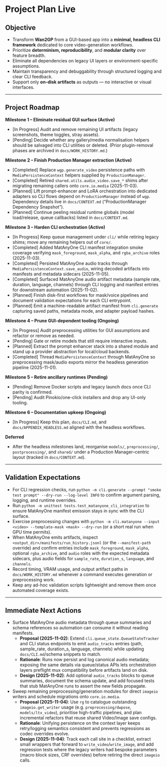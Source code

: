 # Project Plan Live

## Objective
- Transform **Wan2GP** from a GUI-based app into a **minimal, headless CLI framework** dedicated to core video-generation workflows.
- Prioritize **determinism, reproducibility**, and **modular clarity** over feature breadth.
- Eliminate all dependencies on legacy UI layers or environment-specific assumptions.
- Maintain transparency and debuggability through structured logging and clear CLI feedback.
- Support only **on-disk artifacts** as outputs — no interactive or visual interfaces.

---

## Project Roadmap

**Milestone 1 – Eliminate residual GUI surface (Active)**
- [In Progress] Audit and remove remaining UI artifacts (legacy screenshots, theme toggles, stray assets).
- [Pending] Decide whether any gallery/media normalisation helpers should be salvaged into CLI utilities or deleted. (Prior plugin-removal phases are archived in `docs/WORK_HISTORY.md`.)

**Milestone 2 – Finish Production Manager extraction (Active)**
- [Completed] Replace `wgp.generate_video` persistence paths with `MediaPersistenceContext` helpers supplied by `ProductionManager`.
- [Completed] Retired `shared.utils.audio_video.save_*` shims after migrating remaining callers onto `core.io.media` (2025-11-03).
- [Planned] Lift prompt-enhancer and LoRA orchestration into dedicated adapters so CLI flows depend on `ProductionManager` instead of `wgp`. Dependency details live in `docs/CONTEXT.md` (“ProductionManager Dependency Snapshot”).
- [Planned] Continue peeling residual runtime globals (model load/release, queue callbacks) listed in `docs/CONTEXT.md`.

**Milestone 3 – Harden CLI orchestration (Active)**
- [In Progress] Keep queue management under `cli/` while retiring legacy shims; move any remaining helpers out of `core/`.
- [Completed] Added MatAnyOne CLI manifest integration smoke coverage verifying `mask_foreground`, `mask_alpha`, and `rgba_archive` roles (2025-11-03).
- [Completed] Persisted MatAnyOne audio tracks through `MediaPersistenceContext.save_audio`, wiring decoded artifacts into manifests and metadata sidecars (2025-11-05).
- [Completed] Surfaced MatAnyOne audio artifact metadata (sample rate, duration, language, channels) through CLI logging and manifest entries for downstream automation (2025-11-02).
- [Planned] Finish disk-first workflows for mask/voice pipelines and document validation expectations for each CLI entrypoint.
- [Planned] Emit a machine-readable artifact manifest from `cli.generate` capturing saved paths, metadata mode, and adapter payload hashes.

**Milestone 4 – Prune GUI-dependent tooling (Ongoing)**
- [In Progress] Audit preprocessing utilities for GUI assumptions and refactor or remove as needed.
- [Pending] Gate or retire models that still require interactive inputs.
- [Planned] Extract the prompt enhancer stack into a shared module and stand up a provider abstraction for local/cloud backends.
- [Completed] Thread `MediaPersistenceContext` through MatAnyOne so preprocessing mask/audio exports mirror the headless generation pipeline (2025-11-01).

**Milestone 5 – Retire ancillary runtimes (Pending)**
- [Pending] Remove Docker scripts and legacy launch docs once CLI parity is confirmed.
- [Pending] Audit Pinokio/one-click installers and drop any UI-only tooling.

**Milestone 6 – Documentation upkeep (Ongoing)**
- [In Progress] Keep this plan, `docs/CLI.md`, and `docs/APPENDIX_HEADLESS.md` aligned with the headless workflows.

**Deferred**
- After the headless milestones land, reorganise `models/`, `preprocessing/`, `postprocessing/`, and `shared/` under a Production Manager–centric layout (tracked in `docs/CONTEXT.md`).

---

## Validation Expectations
- For CLI regression checks, run `python -m cli.generate --prompt "smoke test prompt" --dry-run --log-level INFO` to confirm argument parsing, logging, and runtime overrides.
- Run `python -m unittest tests.test_matanyone_cli_integration` to ensure MatAnyOne manifest emission stays in sync with the CLI surface.
- Exercise preprocessing changes with `python -m cli.matanyone --input <video> --template-mask <mask> --dry-run` (or a short real run when GPU time permits).
- When MatAnyOne emits artifacts, inspect `<output_dir>/manifests/run_history.jsonl` (or the `--manifest-path` override) and confirm entries include `mask_foreground`, `mask_alpha`, optional `rgba_archive`, and `audio` roles with the expected metadata sidecars, plus audio fields for `sample_rate`, `duration_s`, `language`, and `channels`.
- Record timing, VRAM usage, and output artifact paths in `docs/WORK_HISTORY.md` whenever a command executes generation or preprocessing work.
- Keep any ad-hoc validation scripts lightweight and remove them once automated coverage exists.

---

## Immediate Next Actions
- Surface MatAnyOne audio metadata through queue summaries and schema references so automation can consume it without reading manifests.
  - **Proposal (2025-11-02)**: Extend `cli.queue_state.QueueStateTracker` and CLI status endpoints to emit `audio_tracks` entries (path, sample_rate, duration_s, language, channels) while updating `docs/CLI.md`/schema snippets to match.
  - **Rationale**: Runs now persist and log canonical audio metadata; exposing the same details via queue/status APIs lets orchestration layers preflight mux compatibility before artifacts land on disk.
  - **Design (2025-11-02)**: Add optional `audio_tracks` blocks to queue summaries, document the schema update, and add focused tests that stub MatAnyOne runs to assert the new fields propagate.
- Sweep remaining preprocessing/generation modules for direct `imageio` writers and schedule migrations onto `core.io.media`.
  - **Proposal (2025-11-04)**: Use `rg` to catalogue outstanding `imageio.get_writer` usage (e.g. `preprocessing/dwpose`, `models/ltx_video`), prioritise high-traffic pipelines, and plan incremental refactors that reuse shared Video/Image save configs.
  - **Rationale**: Unifying persistence on the context layer keeps retry/logging semantics consistent and prevents regressions as codec overrides evolve.
  - **Design (2025-11-04)**: Track each call site in a checklist, extract small wrappers that forward to `write_video`/`write_image`, and add regression tests where the legacy writers had bespoke parameters (macro block sizes, CRF overrides) before retiring the direct `imageio` calls.
  
